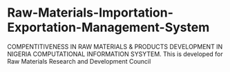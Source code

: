 # Raw-Materials-Importation-Exportation-Management-System
COMPENTITIVENESS IN RAW MATERIALS &amp; PRODUCTS DEVELOPMENT IN NIGERIA COMPUTATIONAL INFORMATION SYSYTEM. This is developed for Raw Materials Research and Development Council
